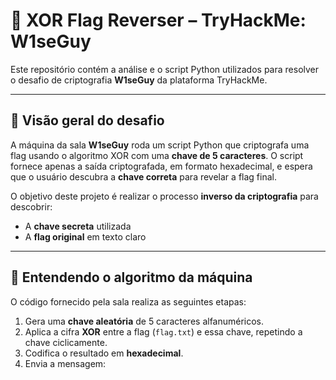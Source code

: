 # 🔐 XOR Flag Reverser – TryHackMe: W1seGuy

Este repositório contém a análise e o script Python utilizados para resolver o desafio de criptografia **W1seGuy** da plataforma TryHackMe.

---

## 📖 Visão geral do desafio

A máquina da sala **W1seGuy** roda um script Python que criptografa uma flag usando o algoritmo XOR com uma **chave de 5 caracteres**. O script fornece apenas a saída criptografada, em formato hexadecimal, e espera que o usuário descubra a **chave correta** para revelar a flag final.

O objetivo deste projeto é realizar o processo **inverso da criptografia** para descobrir:

- A **chave secreta** utilizada
- A **flag original** em texto claro

---

## 🧠 Entendendo o algoritmo da máquina

O código fornecido pela sala realiza as seguintes etapas:

1. Gera uma **chave aleatória** de 5 caracteres alfanuméricos.
2. Aplica a cifra **XOR** entre a flag (`flag.txt`) e essa chave, repetindo a chave ciclicamente.
3. Codifica o resultado em **hexadecimal**.
4. Envia a mensagem:

